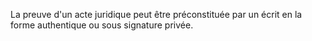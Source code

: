 La preuve d'un acte juridique peut être préconstituée par un écrit en la forme authentique ou sous signature privée. 


  
